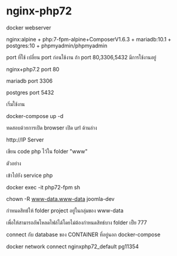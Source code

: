 # nginx-php72
docker webserver

nginx:alpine + php:7-fpm-alpine+ComposerV1.6.3 + mariadb:10.1 + postgres:10 + phpmyadmin/phpmyadmin

port ที่ใช้ เปลี่ยน port ก่อนใช้งาน ถ้า port 80,3306,5432 มีการใช้งานอยู่

nginx+php7.2 port 80

mariadb port 3306

postgres port 5432

เริ่มใช้งาน

docker-compose up -d

ทดสอบด้วยการเปิด browser เปิด url ด้านล่าง

http://IP Server

เขียน code php ไว้ใน folder "www"

ตัวอย่าง

เข้าไปยัง service php

docker exec -it php72-fpm sh

chown -R www-data.www-data joomla-dev

กำหนดสิทธ์ให้ folder project อยู่ในกลุ่มของ www-data 

เพื่อให้สามารถอัพโหลดไฟล์ได้โดยไม่ต้องกำหนดสิทธ์บาง folder เป็ย 777

connect กับ database ของ CONTAINER ที่อยู่นอก docker-compose

docker network connect nginxphp72_default pg11354
